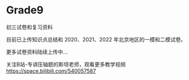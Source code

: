 # Grade9
初三试卷和复习资料

目前已上传知识点总结和 2020、2021、2022 年北京地区的一模和二模试卷。

更多试卷资料陆续上传中...



关注B站-专讲压轴题的斯坦老师，观看更多教学视频 
https://space.bilibili.com/540057587


